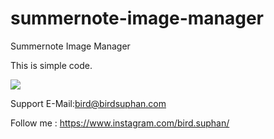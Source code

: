 # summernote-image-manager
Summernote Image Manager

This is simple code.

<img border="0" src="http://birdsuphan.com/Summernote.png">

Support
E-Mail:bird@birdsuphan.com


Follow me :
https://www.instagram.com/bird.suphan/
